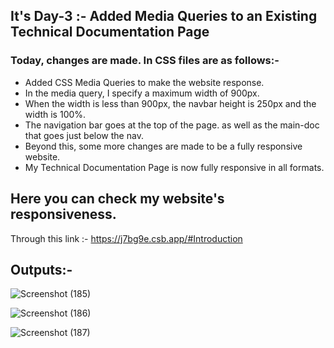 ## It's Day-3 :- Added Media Queries to an Existing Technical Documentation Page

### Today, changes are made. In CSS files are as follows:-

- Added CSS Media Queries to make the website response.
- In the media query, I specify a maximum width of 900px.
- When the width is less than 900px, the navbar height is 250px and the width is 100%. 
- The navigation bar goes at the top of the page. as well as the main-doc that goes just below the nav.
- Beyond this, some more changes are made to be a fully responsive website.
- My Technical Documentation Page is now fully responsive in all formats.

## Here you can check my website's responsiveness.
Through this link :- https://j7bg9e.csb.app/#Introduction

## Outputs:-
![Screenshot (185)](https://user-images.githubusercontent.com/93045673/177608774-ee54d2d8-3b83-4b77-a636-eff70400f3bb.png)

![Screenshot (186)](https://user-images.githubusercontent.com/93045673/177609088-60fa1f3e-105a-4569-8688-f4e4609a6e60.png)

![Screenshot (187)](https://user-images.githubusercontent.com/93045673/177609142-d898e05d-5822-43ba-aaae-a95a806f5203.png)

